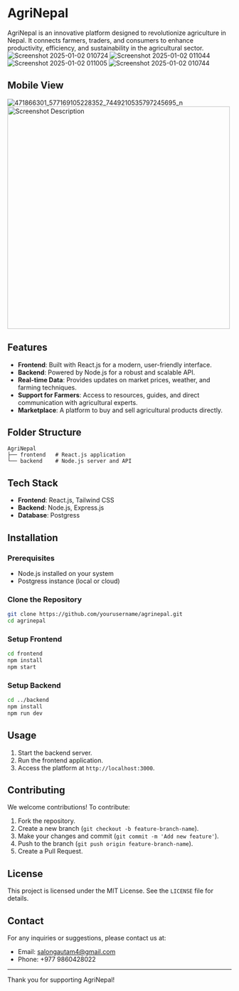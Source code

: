 # AgriNepal

AgriNepal is an innovative platform designed to revolutionize agriculture in Nepal. It connects farmers, traders, and consumers to enhance productivity, efficiency, and sustainability in the agricultural sector.
![Screenshot 2025-01-02 010724](https://github.com/user-attachments/assets/a0c25fee-0a9c-4193-be4d-83b8a75dd08c)
![Screenshot 2025-01-02 011044](https://github.com/user-attachments/assets/daf0d3d0-62cc-47a1-ac01-b321efa15778)
![Screenshot 2025-01-02 011005](https://github.com/user-attachments/assets/5bb946b7-01c8-45c5-a6e5-902041cf8d20)
![Screenshot 2025-01-02 010744](https://github.com/user-attachments/assets/6fc91c68-8891-45b7-af28-12f87e3ba465)
## Mobile View

![471866301_577169105228352_7449210535797245695_n](https://github.com/user-attachments/assets/7909c2e9-4137-4c97-87c4-fd627b128800)
<img src="https://github.com/user-attachments/assets/7909c2e9-4137-4c97-87c4-fd627b128800" alt="Screenshot Description" width="500" />


## Features
- **Frontend**: Built with React.js for a modern, user-friendly interface.
- **Backend**: Powered by Node.js for a robust and scalable API.
- **Real-time Data**: Provides updates on market prices, weather, and farming techniques.
- **Support for Farmers**: Access to resources, guides, and direct communication with agricultural experts.
- **Marketplace**: A platform to buy and sell agricultural products directly.

## Folder Structure
```
AgriNepal
├── frontend   # React.js application
└── backend    # Node.js server and API
```

## Tech Stack
- **Frontend**: React.js, Tailwind CSS
- **Backend**: Node.js, Express.js
- **Database**: Postgress

## Installation

### Prerequisites
- Node.js installed on your system
- Postgress instance (local or cloud)

### Clone the Repository
```bash
git clone https://github.com/yourusername/agrinepal.git
cd agrinepal
```

### Setup Frontend
```bash
cd frontend
npm install
npm start
```

### Setup Backend
```bash
cd ../backend
npm install
npm run dev
```

## Usage
1. Start the backend server.
2. Run the frontend application.
3. Access the platform at `http://localhost:3000`.

## Contributing
We welcome contributions! To contribute:
1. Fork the repository.
2. Create a new branch (`git checkout -b feature-branch-name`).
3. Make your changes and commit (`git commit -m 'Add new feature'`).
4. Push to the branch (`git push origin feature-branch-name`).
5. Create a Pull Request.

## License
This project is licensed under the MIT License. See the `LICENSE` file for details.

## Contact
For any inquiries or suggestions, please contact us at:
- Email: salongautam4@gmail.com
- Phone: +977 9860428022

---
Thank you for supporting AgriNepal!
